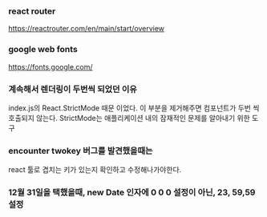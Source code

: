 ### react router
https://reactrouter.com/en/main/start/overview 

### google web fonts
https://fonts.google.com/

### 계속해서 렌더링이 두번씩 되었던 이유
index.js의 React.StrictMode 때문 이었다. 이 부분을 제거해주면 컴포넌트가 두번 씩 호출되지 않는다. StrictMode는 애플리케이션 내의 잠재적인 문제를 알아내기 위한 도구

### encounter twokey 버그를 발견했을때는
react 툴로 겹치는 키가 있는지 확인하고 수정해나가야한다. 

### 12월 31일을 택했을때, new Date 인자에 0 0 0 설정이 아닌, 23, 59,59 설정
